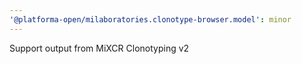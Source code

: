 ```yaml
---
'@platforma-open/milaboratories.clonotype-browser.model': minor
---
```


Support output from MiXCR Clonotyping v2

